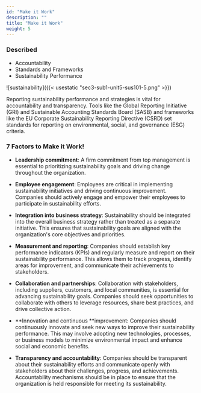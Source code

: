 ```yaml
---
id: "Make it Work"
description: ""
title: "Make it Work"
weight: 5
---
```


### Described

- Accountability
- Standards and Frameworks
- Sustainability Performance

![sustainability]({{< usestatic "sec3-sub1-unit5-sus101-5.png" >}})

Reporting sustainability performance and strategies is vital for accountability and transparency. Tools like the Global Reporting Initiative (GRI) and Sustainable Accounting Standards Board (SASB) and frameworks like the EU Corporate Sustainability Reporting Directive (CSRD) set standards for reporting on environmental, social, and governance (ESG) criteria.

### 7 Factors to Make it Work!

- **Leadership commitment**: A firm commitment from top management is essential to prioritizing sustainability goals and driving change throughout the organization.

- **Employee engagement**: Employees are critical in implementing sustainability initiatives and driving continuous improvement. Companies should actively engage and empower their employees to participate in sustainability efforts.

- **Integration into business strategy**: Sustainability should be integrated into the overall business strategy rather than treated as a separate initiative. This ensures that sustainability goals are aligned with the organization's core objectives and priorities.

- **Measurement and reporting**: Companies should establish key performance indicators (KPIs) and regularly measure and report on their sustainability performance. This allows them to track progress, identify areas for improvement, and communicate their achievements to stakeholders.

- **Collaboration and partnerships**: Collaboration with stakeholders, including suppliers, customers, and local communities, is essential for advancing sustainability goals. Companies should seek opportunities to collaborate with others to leverage resources, share best practices, and drive collective action.

- **Innovation and continuous **improvement: Companies should continuously innovate and seek new ways to improve their sustainability performance. This may involve adopting new technologies, processes, or business models to minimize environmental impact and enhance social and economic benefits.

- **Transparency and accountability**: Companies should be transparent about their sustainability efforts and communicate openly with stakeholders about their challenges, progress, and achievements. Accountability mechanisms should be in place to ensure that the organization is held responsible for meeting its sustainability.

